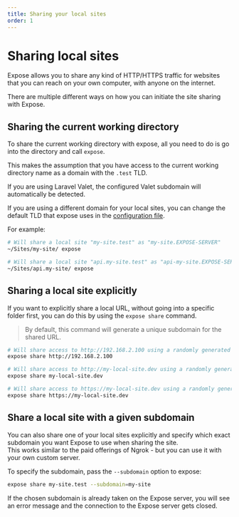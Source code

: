 ```yaml
---
title: Sharing your local sites
order: 1
---
```


# Sharing local sites

Expose allows you to share any kind of HTTP/HTTPS traffic for websites that you can reach on your own computer, with anyone on the internet.

There are multiple different ways on how you can initiate the site sharing with Expose. 

## Sharing the current working directory

To share the current working directory with expose, all you need to do is go into the directory and call `expose`.

This makes the assumption that you have access to the current working directory name as a domain with the `.test` TLD.  

If you are using Laravel Valet, the configured Valet subdomain will automatically be detected.

If you are using a different domain for your local sites, you can change the default TLD that expose uses in the [configuration file](/docs/expose/client/configuration).

For example: 

```bash
# Will share a local site "my-site.test" as "my-site.EXPOSE-SERVER"
~/Sites/my-site/ expose

# Will share a local site "api.my-site.test" as "api-my-site.EXPOSE-SERVER"
~/Sites/api.my-site/ expose
```

## Sharing a local site explicitly

If you want to explicitly share a local URL, without going into a specific folder first, you can do this by using the `expose share` command.

> By default, this command will generate a unique subdomain for the shared URL.

```bash
# Will share access to http://192.168.2.100 using a randomly generated subdomain
expose share http://192.168.2.100

# Will share access to http://my-local-site.dev using a randomly generated subdomain
expose share my-local-site.dev

# Will share access to https://my-local-site.dev using a randomly generated subdomain (note the https)
expose share https://my-local-site.dev
```

## Share a local site with a given subdomain

You can also share one of your local sites explicitly and specify which exact subdomain you want Expose to use when sharing the site.  
This works similar to the paid offerings of Ngrok - but you can use it with your own custom server.

To specify the subdomain, pass the `--subdomain` option to expose:

```bash
expose share my-site.test --subdomain=my-site
```

If the chosen subdomain is already taken on the Expose server, you will see an error message and the connection to the Expose server gets closed.
